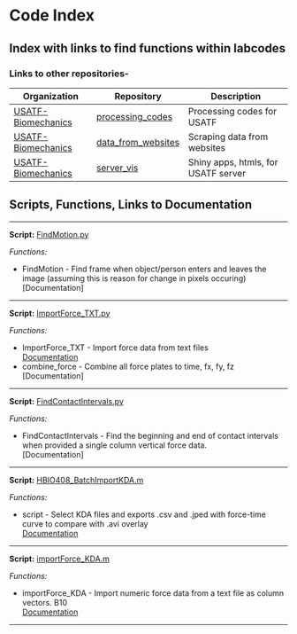 # Code Index

## Index with links to find functions within labcodes

### Links to other repositories-
| Organization | Repository | Description | 
| ------------- | ------------- | ------------- |
| [USATF-Biomechanics](https://github.com/USATF-Biomechanics) | [processing_codes](https://github.com/USATF-Biomechanics/processing_codes)| Processing codes for USATF |
| [USATF-Biomechanics](https://github.com/USATF-Biomechanics) | [data_from_websites](https://github.com/USATF-Biomechanics/data_from_websites)| Scraping data from websites |
| [USATF-Biomechanics](https://github.com/USATF-Biomechanics) | [server_vis](https://github.com/USATF-Biomechanics/server_vis)| Shiny apps, htmls, for USATF server |

## Scripts, Functions, Links to Documentation
*** 
**Script:**  [FindMotion.py](https://github.com/USATF-Biomechanics/processing_codes/blob/master/FindMotion.py) 

*Functions:*  
* FindMotion - Find frame when object/person enters and leaves the image (assuming this is reason for change in pixels occuring)   
[Documentation]
  
*** 
**Script:**  [ImportForce_TXT.py](https://github.com/USCBiomechanicsLab/labcodes/blob/master/ImportForce_TXT.py) 

*Functions:*  
* ImportForce_TXT - Import force data from text files     
[Documentation](https://github.com/USCBiomechanicsLab/labcodes/blob/master/Documentation_General.md#function-importforce_txt)
* combine_force - Combine all force plates to time, fx, fy, fz    
[Documentation]

***
**Script:**  [FindContactIntervals.py](https://github.com/USCBiomechanicsLab/labcodes/blob/master/FindContactIntervals.py) 

*Functions:*
* FindContactIntervals - Find the beginning and end of contact intervals when provided a single column
vertical force data.     
[Documentation]

***
**Script:**  [HBIO408_BatchImportKDA.m](https://github.com/USCBiomechanicsLab/labcodes/blob/master/HBIO408_BatchImportKDA.m) 

*Functions:*
* script - Select KDA files and exports .csv and .jped with force-time curve to compare with .avi overlay  
[Documentation](https://github.com/USCBiomechanicsLab/labcodes/blob/master/Documentation_General.md#function-hbio408_batchimportkda)

***

**Script:**  [importForce_KDA.m](https://github.com/USCBiomechanicsLab/labcodes/blob/master/importForce_KDA.m) 

*Functions:*
* importForce_KDA - Import numeric force data from a text file as column vectors. B10  
[Documentation](https://github.com/USCBiomechanicsLab/labcodes/blob/master/Documentation_General.md#function-importforce_kda)

***
